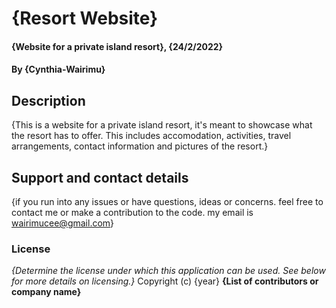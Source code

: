 # {Resort Website}
#### {Website for a private island resort}, {24/2/2022}
#### By **{Cynthia-Wairimu}**
## Description
{This is a website for a private island resort, it's meant to showcase what the resort has to offer. This includes accomodation, activities, travel arrangements, contact information and pictures of the resort.}
## Support and contact details
{if you run into any issues or have questions, ideas or concerns.  feel free to contact me or make a contribution to the code. my email is wairimucee@gmail.com}
### License
*{Determine the license under which this application can be used.  See below for more details on licensing.}*
Copyright (c) {year} **{List of contributors or company name}**
